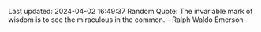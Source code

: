 Last updated: 2024-04-02 16:49:37
Random Quote: The invariable mark of wisdom is to see the miraculous in the common. - Ralph Waldo Emerson